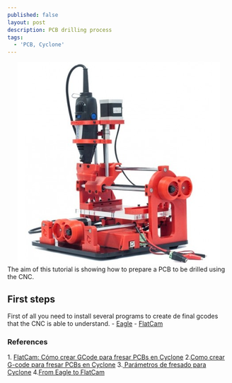 ```yaml
---
published: false
layout: post
description: PCB drilling process
tags:
  - 'PCB, Cyclone'
---
```

<center><img src="/images/CNCPCBFactory.jpg" width="458" height="458"></center>
The aim of this tutorial is showing how to prepare a PCB to be drilled using the CNC.

<!-- more -->

<h2>First steps</h2>
First of all you need to install several programs to create de final gcodes that the CNC is able to understand.
- <a href="https://www.autodesk.com/products/eagle/overview" target="_blank">Eagle</a>
- <a href="http://flatcam.org/" target="_blank">FlatCam</a>
 



<h3>References</h3>
1. <a href="https://www.youtube.com/watch?v=ojAuH7fgX58" target="_blank">FlatCam: Cómo crear GCode para fresar PCBs en Cyclone</a>
2.<a href="http://diwo.bq.com/como-crear-gcode-para-fresar-pcbs-en-cyclone/" target="_blank">Como crear G-code para fresar PCBs en Cyclone</a>
3.<a href="http://diwo.bq.com/parametros-de-fresado-para-cyclone-2/" target="_blank">
Parámetros de fresado para Cyclone</a>
4.<a href="http://flatcam.org/manual/eaglehowto.html" target="_blank">From Eagle to FlatCam</a>
